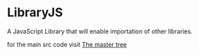 LibraryJS
=========

A JavaScript Library that will enable importation of other libraries.


for the main src code visit [The master tree](https://github.com/LibraryJS/LibraryJS/tree/master)
